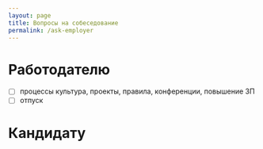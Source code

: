 ```yaml
---
layout: page
title: Вопросы на собеседование
permalink: /ask-employer
---
```


# Работодателю
- [ ]  процессы
 культура, проекты, правила, конференции, повышение ЗП
- [ ] отпуск

# Кандидату
